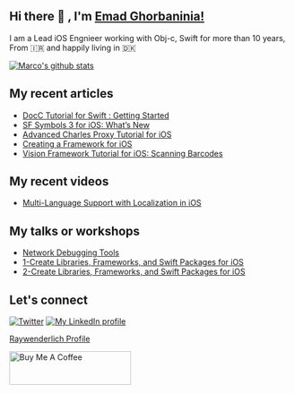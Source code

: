 ## Hi there 👋 , I'm [Emad Ghorbaninia!](https://github.com/Emadgnia/Emadgnia)

I am a Lead iOS Engnieer working with Obj-c, Swift for more than 10 years, From 🇮🇷 and happily living in 🇩🇰 

[![Marco's github stats](https://github-readme-stats.vercel.app/api?username=Emadgnia&count_private=false&show_icons=true&theme=radical)](https://github.com/anuraghazra/github-readme-stats)

## My recent articles
<!-- BLOG-POST-LIST:START -->
- [DocC Tutorial for Swift : Getting Started](https://www.raywenderlich.com/34919511-docc-tutorial-for-swift-getting-started)
- [SF Symbols 3 for iOS: What’s New](https://www.raywenderlich.com/28867639-sf-symbols-3-for-ios-what-s-new)
- [Advanced Charles Proxy Tutorial for iOS](https://www.raywenderlich.com/22070831-advanced-charles-proxy-tutorial-for-ios)
- [Creating a Framework for iOS](https://www.raywenderlich.com/17753301-creating-a-framework-for-ios)
- [Vision Framework Tutorial for iOS: Scanning Barcodes](https://www.raywenderlich.com/12663654-vision-framework-tutorial-for-ios-scanning-barcodes)
<!-- BLOG-POST-LIST:END -->

## My recent videos
<!-- VIDEOS:START -->
- [Multi-Language Support with Localization in iOS](https://www.raywenderlich.com/20755921-multi-language-support-with-localization-in-ios)
<!-- VIDEOS:END -->

## My talks or workshops
<!-- WORKSHOPS:START -->
- [Network Debugging Tools](https://appbuilders.ch/#workshops)
- [1-Create Libraries, Frameworks, and Swift Packages for iOS](https://lu.ma/swift-packages)
- [2-Create Libraries, Frameworks, and Swift Packages for iOS](https://lu.ma/swift-frameworks)
<!-- WORKSHOPS:END -->

## Let's connect
[![Twitter](https://img.shields.io/badge/twitter-blue.svg?&style=for-the-badge&logo=twitter&logoColor=white)](http://twitter.com/emadgnia)
[![My LinkedIn profile](https://img.shields.io/badge/linkedin-%230077B5.svg?&style=for-the-badge&logo=linkedin&logoColor=white)](https://www.linkedin.com/in/emadgnia/)

[Raywenderlich Profile](https://www.raywenderlich.com/u/emadgnia)

<a href="https://www.buymeacoffee.com/emadgnia" target="_blank"><img src="https://cdn.buymeacoffee.com/buttons/v2/default-blue.png" alt="Buy Me A Coffee" style="height: 60px !important;width: 217px !important;" ></a>
